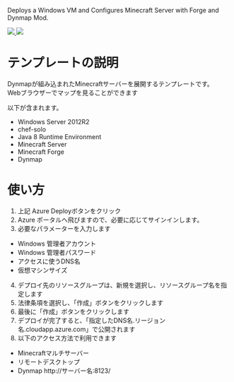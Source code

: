 Deploys a Windows VM and Configures Minecraft Server with Forge and Dynmap Mod. 

<a href="https://portal.azure.com/#create/Microsoft.Template/uri/https%3A%2F%2Fraw.githubusercontent.com%2Fminecraft-mall%2FMinecraftMall%2Fmaster%2F101-dynmap%2Fazuredeploy.json" target="_blank">
    <img src="http://azuredeploy.net/deploybutton.png"/>
</a>
<a href="http://armviz.io/#/?load=https%3A%2F%2Fraw.githubusercontent.com%2Fminecraft-mall%2FMinecraftMall%2Fmaster%2F101-dynmap%2Fazuredeploy.json" target="_blank">
    <img src="http://armviz.io/visualizebutton.png"/>
</a>

テンプレートの説明
=======================
Dynmapが組み込まれたMinecraftサーバーを展開するテンプレートです。  
Webブラウザーでマップを見ることができます

以下が含まれます。
 - Windows Server 2012R2
 - chef-solo
 - Java 8 Runtime Environment
 - Minecraft Server
 - Minecraft Forge
 - Dynmap

使い方
=======================
1) 上記 Azure Deployボタンをクリック  
2) Azure ポータルへ飛びますので、必要に応じてサインインします。  
3) 必要なパラメーターを入力します  
  - Windows 管理者アカウント  
  - Windows 管理者パスワード  
  - アクセスに使うDNS名  
  - 仮想マシンサイズ  

4) デプロイ先のリソースグループは、新規を選択し、リソースグループ名を指定します  
5) 法律条項を選択し、「作成」ボタンをクリックします  
6) 最後に「作成」ボタンをクリックします  
7) デプロイが完了すると、「指定したDNS名.リージョン名.cloudapp.azure.com」で公開されます  
8) 以下のアクセス方法で利用できます  
  - Minecraftマルチサーバー
  - リモートデスクトップ
  - Dynmap http://サーバー名:8123/
